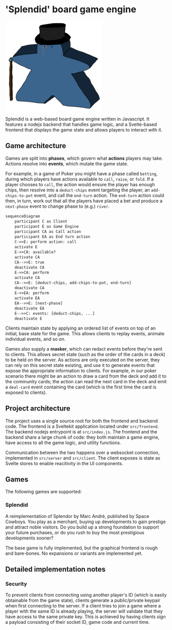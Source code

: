 # 'Splendid' board game engine

![](./splendid.png?raw=true)

Splendid is a web-based board game engine written in Javascript.
It features a nodejs backend that handles game logic, and a Svelte-based
frontend that displays the game state and allows players to interact with it.

## Game architecture

Games are split into **phases**, which govern what **actions** players may take.
Actions resolve into **events**, which mutate the game state.

For example, in a game of Poker you might have a phase called `betting`, during
which players have actions available to `call`, `raise`, or `fold`.
If a player chooses to `call`, the action would ensure the player has enough
chips, then resolve into a `deduct-chips` event targeting the player, 
an `add-chips-to-pot` event, and call the `end-turn` action.
The `end-turn` action could then, in turn, work out that all the players have
placed a bet and produce a `next-phase` event to change phase to (e.g.) `river`.

```mermaid
sequenceDiagram
    participant C as Client
    participant E as Game Engine
    participant CA as Call action
    participant EA as End turn action
    C->>E: perform action: call
    activate E
    E->>CA: available?
    activate CA
    CA-->>E: true
    deactivate CA
    E->>CA: perform
    activate CA
    CA-->>E: [deduct-chips, add-chips-to-pot, end-turn]
    deactivate CA
    E->>EA: perform
    activate EA
    EA-->>E: [next-phase]
    deactivate EA
    E-->>C: events: [deduct-chips, ...]
    deactivate E
```

Clients maintain state by applying an ordered list of events on top of an
initial, base state for the game.
This allows clients to replay events, animate individual events, and so on.

Games also supply a **masker**, which can redact events before they're sent
to clients.
This allows secret state (such as the order of the cards in a deck) to be held
on the server.
As actions are only executed on the server, they can rely on this secret state
existing, and use it to generate events that expose the appropriate information
to clients.
For example, in our poker scenario there might be an action to draw a card
from the deck and add it to the community cards; the action can read the next
card in the deck and emit a `deal-card` event containing the card (which is
the first time the card is exposed to clients).

## Project architecture

The project uses a single source root for both the frontend and backend code.
The frontend is a Sveltekit application located under `src/frontend`.
The backend nodejs entrypoint is at `src/index.js`.
The frontend and the backend share a large chunk of code: they both maintain
a game engine, have access to all the game logic, and utility functions.

Communication between the two happens over a websocket connection, implemented
in `src/server` and `src/client`.
The client exposes is state as Svelte stores to enable reacitivity in the UI
components.

## Games

The following games are supported:

### Splendid

A reimplementation of Splendor by Marc André, published by Space Cowboys.
You play as a merchant, buying up developments to gain prestige and attract
noble visitors.
Do you build up a strong foundation to support your future purchases, or do
you rush to buy the most prestigious developments sooner?

The base game is fully implemented, but the graphical frontend is rough and
bare-bones.
No expansions or variants are implemented yet.

## Detailed implementation notes

### Security

To prevent clients from connecting using another player's ID (which is easily
obtainable from the game state), clients generate a public/private keypair when
first connecting to the server.
If a client tries to join a game where a player with the same ID is already
playing, the server will validate that they have access to the same private key.
This is achieved by having clients sign a payload consisting of their socket ID,
game code and current time.
 